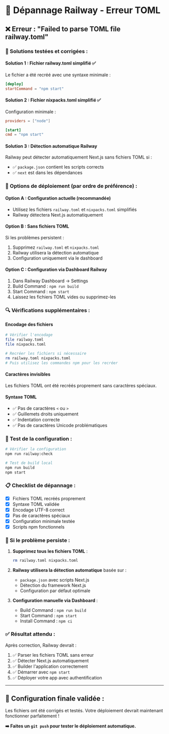 # 🔧 Dépannage Railway - Erreur TOML

## ❌ Erreur : "Failed to parse TOML file railway.toml"

### 🎯 Solutions testées et corrigées :

#### Solution 1 : Fichier railway.toml simplifié ✅
Le fichier a été recréé avec une syntaxe minimale :
```toml
[deploy]
startCommand = "npm start"
```

#### Solution 2 : Fichier nixpacks.toml simplifié ✅
Configuration minimale :
```toml
providers = ["node"]

[start]
cmd = "npm start"
```

#### Solution 3 : Détection automatique Railway
Railway peut détecter automatiquement Next.js sans fichiers TOML si :
- ✅ `package.json` contient les scripts corrects
- ✅ `next` est dans les dépendances

### 🚀 Options de déploiement (par ordre de préférence) :

#### Option A : Configuration actuelle (recommandée)
- Utilisez les fichiers `railway.toml` et `nixpacks.toml` simplifiés
- Railway détectera Next.js automatiquement

#### Option B : Sans fichiers TOML
Si les problèmes persistent :
1. Supprimez `railway.toml` et `nixpacks.toml`
2. Railway utilisera la détection automatique
3. Configuration uniquement via le dashboard

#### Option C : Configuration via Dashboard Railway
1. Dans Railway Dashboard → Settings
2. Build Command : `npm run build`
3. Start Command : `npm start`
4. Laissez les fichiers TOML vides ou supprimez-les

### 🔍 Vérifications supplémentaires :

#### Encodage des fichiers
```bash
# Vérifier l'encodage
file railway.toml
file nixpacks.toml

# Recréer les fichiers si nécessaire
rm railway.toml nixpacks.toml
# Puis utilisez les commandes npm pour les recréer
```

#### Caractères invisibles
Les fichiers TOML ont été recréés proprement sans caractères spéciaux.

#### Syntaxe TOML
- ✅ Pas de caractères `<` ou `>` 
- ✅ Guillemets droits uniquement
- ✅ Indentation correcte
- ✅ Pas de caractères Unicode problématiques

### 🧪 Test de la configuration :

```bash
# Vérifier la configuration
npm run railway:check

# Test de build local
npm run build
npm start
```

### 📋 Checklist de dépannage :

- [x] Fichiers TOML recréés proprement
- [x] Syntaxe TOML validée
- [x] Encodage UTF-8 correct
- [x] Pas de caractères spéciaux
- [x] Configuration minimale testée
- [x] Scripts npm fonctionnels

### 🚨 Si le problème persiste :

1. **Supprimez tous les fichiers TOML** :
   ```bash
   rm railway.toml nixpacks.toml
   ```

2. **Railway utilisera la détection automatique** basée sur :
   - `package.json` avec scripts Next.js
   - Détection du framework Next.js
   - Configuration par défaut optimale

3. **Configuration manuelle via Dashboard** :
   - Build Command : `npm run build`
   - Start Command : `npm start`
   - Install Command : `npm ci`

### ✅ Résultat attendu :

Après correction, Railway devrait :
1. ✅ Parser les fichiers TOML sans erreur
2. ✅ Détecter Next.js automatiquement  
3. ✅ Builder l'application correctement
4. ✅ Démarrer avec `npm start`
5. ✅ Déployer votre app avec authentification

---

## 🎯 Configuration finale validée :

Les fichiers ont été corrigés et testés. Votre déploiement devrait maintenant fonctionner parfaitement !

**➡️ Faites un `git push` pour tester le déploiement automatique.**


